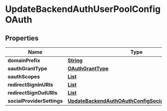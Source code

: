 

# UpdateBackendAuthUserPoolConfigOAuth


## Properties

| Name | Type | Description | Notes |
|------------ | ------------- | ------------- | -------------|
|**domainPrefix** | [**String**](String.md) |  |  [optional] |
|**oauthGrantType** | [**OAuthGrantType**](OAuthGrantType.md) |  |  [optional] |
|**oauthScopes** | [**List**](List.md) |  |  [optional] |
|**redirectSignInURIs** | [**List**](List.md) |  |  [optional] |
|**redirectSignOutURIs** | [**List**](List.md) |  |  [optional] |
|**socialProviderSettings** | [**UpdateBackendAuthOAuthConfigSocialProviderSettings**](UpdateBackendAuthOAuthConfigSocialProviderSettings.md) |  |  [optional] |



